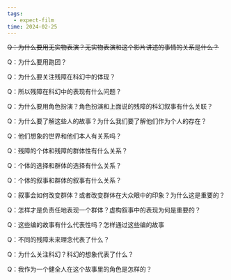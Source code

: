 ```yaml
---
tags:
  - expect-film
time: 2024-02-25
---
```

~~Q：为什么要用无实物表演？无实物表演和这个影片讲述的事情的关系是什么？~~

Q：为什么要用跑团？

Q：为什么要关注残障在科幻中的体现？

Q：所以残障在科幻中的表现有什么问题？

Q：为什么要用角色扮演？角色扮演和上面说的残障的科幻叙事有什么关联？


Q：为什么要了解这些人的故事？为什么我们要了解他们作为个人的存在？

Q：他们想象的世界和他们本人有关系吗？

Q：残障的个体和残障的群体性有什么关系？

Q：个体的选择和群体的选择有什么关系？

Q：个体的叙事和群体的叙事有什么关系？

Q：叙事会如何改变群体？或者改变群体在大众眼中的印象？为什么这是重要的？

Q：怎样才是负责任地表现一个群体？虚构叙事中的表现为何是重要的？

Q：这些编的故事有什么代表性吗？怎样通过这些编的故事

Q：不同的残障未来理念代表了什么？

Q：为什么关注科幻？科幻的想象代表了什么？

Q：我作为一个健全人在这个故事里的角色是怎样的？



